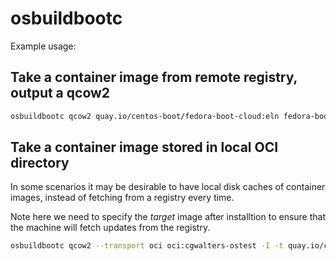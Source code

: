 # osbuildbootc

Example usage:

## Take a container image from remote registry, output a qcow2

```bash
osbuildbootc qcow2 quay.io/centos-boot/fedora-boot-cloud:eln fedora-boot-cloud.qcow2
```

## Take a container image stored in local OCI directory

In some scenarios it may be desirable to have local disk caches of container images,
instead of fetching from a registry every time.

Note here we need to specify the *target* image after installtion to ensure that
the machine will fetch updates from the registry.

```bash
osbuildbootc qcow2 --transport oci oci:cgwalters-ostest -I -t quay.io/cgwalters/ostest foo.qcow2
```
